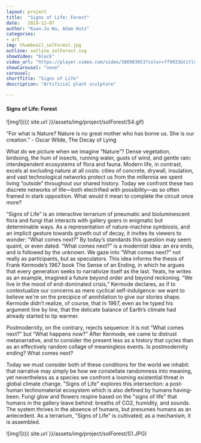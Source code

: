 ```yaml
---
layout: project
title:  "Signs of Life: Forest"
date:   2019-12-07
author: "Kuan-Ju Wu, Adam Hutz"
categories:
- art
img: thumbnail_solForest.jpg
outline: outline_solForest.svg
showVideo: "block"
video_url: "https://player.vimeo.com/video/386903853?color=ff9933&title=0&byline=0&portrait=0"
showCarousel: "none"
carousel:
shortTitle: "Signs of Life"
description: "Artificial plant sculpture"

---
```

#### Signs of Life: Forest ####


![img1]({{ site.url }}/assets/img/project/solForest/S4.gif)

“For what is Nature? Nature is no great mother who has borne us. She is our creation.” - Oscar Wilde, The Decay of Lying

What do we picture when we imagine “Nature”? Dense vegetation, birdsong, the hum of insects, running water, gusts of wind, and gentle rain: interdependent ecosystems of flora and fauna. Modern life, in contrast, excels at excluding nature at all costs: cities of concrete, drywall, insulation, and vast technological networks protect us from the millennia we spent living “outside” throughout our shared history. Today we confront these two discrete networks of life—both electrified with possibility—as so often framed in stark opposition. What would it mean to complete the circuit once more?

“Signs of Life” is an interactive terrarium of pneumatic and bioluminescent flora and fungi that interacts with gallery goers in enigmatic but determinable ways. As a representation of nature-machine symbiosis, and an implicit gesture towards growth out of decay, it invites its viewers to wonder: “What comes next?” By today’s standards this question may seem quaint, or even dated. “What comes next?” is a modernist idea: an era ends, and is followed by the unknown. We gaze into “What comes next?” not really as participants, but as speculators. This idea informs the thesis of Frank Kermode’s 1967 book The Sense of an Ending, in which he argues that every generation seeks to narrativize itself as the last. Yeats, he writes as an example, imagined a future beyond order and beyond reckoning. “We live in the mood of end-dominated crisis,” Kermode declares, as if to contextualize our concerns as mere cyclical self-indulgence: we want to believe we're on the precipice of annihilation to give our stories shape. Kermode didn’t realize, of course, that in 1967, even as he typed his argument line by line, that the delicate balance of Earth’s climate had already started to tip warmer.

Postmodernity, on the contrary, rejects sequence: it is not “What comes next?” but “What happens now?” After Kermode, we came to distrust metanarrative, and to consider the present less as a history that cycles than as an effectively random collage of meaningless events. Is postmodernity ending? What comes next?

Today we must consider both of these conditions for the world we inhabit: that narrative may simply be how we constellate randomness into meaning, yet nevertheless as a species we confront a looming existential threat in global climate change. "Signs of Life" explores this intersection: a post-human technomaterial ecosystem which is also defined by humans having-been. Fungi glow and flowers respire based on the "signs of life" that humans in the gallery leave behind: breaths of CO2, humidity, and sounds. The system thrives in the absence of humans, but presumes humans as an antecedent. As a terrarium, "Signs of Life" is cultivated; as a mechanism, it is assembled.

![img1]({{ site.url }}/assets/img/project/solForest/S1.JPG)
